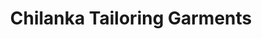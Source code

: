 ---
title: "Chilanka Tailoring  Garments"
url: /kollam/chilanka-tailoring-garments/
shop: tailor
---